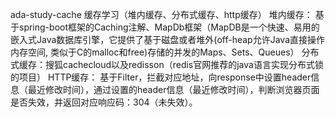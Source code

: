ada-study-cache 缓存学习（堆内缓存、分布式缓存、http缓存）
  堆内缓存：  基于spring-boot框架的Caching注解、MapDb框架（MapDB是一个快速、易用的嵌入式Java数据库引擎，它提供了基于磁盘或者堆外(off-heap允许Java直接操作内存空间, 类似于C的malloc和free)存储的并发的Maps、Sets、Queues）
  分布式缓存：搜狐cachecloud以及redisson（redis官网推荐的java语言实现分布式锁的项目）
  HTTP缓存：  基于Filter，拦截对应地址，向response中设置header信息（最近修改时间），通过设置的header信息（最近修改时间），判断浏览器页面是否失效，并返回对应响应码：304（未失效）。
  
